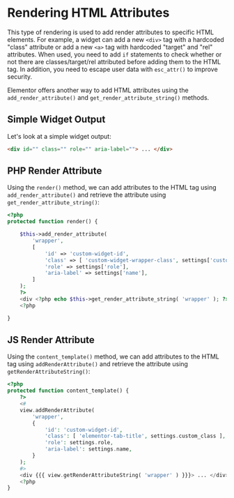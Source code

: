 # Rendering HTML Attributes

<Badge type="tip" vertical="top" text="Elementor Core" /> <Badge type="warning" vertical="top" text="Intermediate" />

This type of rendering is used to add render attributes to specific HTML elements. For example, a widget can add a new `<div>` tag with a hardcoded "class" attribute or add a new `<a>` tag with hardcoded "target" and "rel" attributes. When used, you need to add `if` statements to check whether or not there are classes/target/rel attributed before adding them to the HTML tag. In addition, you need to escape user data with `esc_attr()` to improve security.

Elementor offers another way to add HTML attributes using the `add_render_attribute()` and `get_render_attribute_string()` methods.

## Simple Widget Output

Let's look at a simple widget output:

```html
<div id="" class="" role="" aria-label=""> ... </div>
```

## PHP Render Attribute

Using the `render()` method, we can add attributes to the HTML tag using `add_render_attribute()` and retrieve the attribute using `get_render_attribute_string()`:

```php
<?php
protected function render() {

	$this->add_render_attribute(
		'wrapper',
		[
			'id' => 'custom-widget-id',
			'class' => [ 'custom-widget-wrapper-class', settings['custom_class'] ],
			'role' => settings['role'],
			'aria-label' => settings['name'],
		]
	);
	?>
	<div <?php echo $this->get_render_attribute_string( 'wrapper' ); ?>> ... </div>
	<?php

}
```

## JS Render Attribute

Using the `content_template()` method, we can add attributes to the HTML tag using `addRenderAttribute()` and retrieve the attribute using `getRenderAttributeString()`:

```php
<?php
protected function content_template() {
	?>
	<#
	view.addRenderAttribute(
		'wrapper',
		{
			'id': 'custom-widget-id',
			'class': [ 'elementor-tab-title', settings.custom_class ],
			'role': settings.role,
			'aria-label': settings.name,
		}
	);
	#>
	<div {{{ view.getRenderAttributeString( 'wrapper' ) }}}> ... </div>
	<?php
}
```
